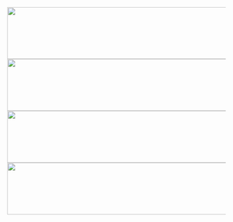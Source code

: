 <!--돼지-->
<a href="https://github.com/devxb/gitanimals">
  <img
    src="https://render.gitanimals.org/lines/yxxndxxn?pet-id=650018892284151396"
    width="600"
    height="120"
  />
</a>
  
<!--노드 오리-->
<a href="https://github.com/devxb/gitanimals">
  <img
    src="https://render.gitanimals.org/lines/yxxndxxn?pet-id=650020527186100774"
    width="600"
    height="120"
  />
</a>

<!--오리-->
<a href="https://github.com/devxb/gitanimals">
  <img
    src="https://render.gitanimals.org/lines/yxxndxxn?pet-id=646613243466610797"
    width="600"
    height="120"
  />
</a>
  
<!--쿼카-->
<a href="https://github.com/devxb/gitanimals">
  <img
    src="https://render.gitanimals.org/lines/yxxndxxn"
    width="600"
    height="120"
  />
</a>
  
  

<!--
**yxxndxxn/yxxndxxn** is a ✨ _special_ ✨ repository because its `README.md` (this file) appears on your GitHub profile.

Here are some ideas to get you started:

- 🔭 I’m currently working on ...
- 🌱 I’m currently learning ...
- 👯 I’m looking to collaborate on ...
- 🤔 I’m looking for help with ...
- 💬 Ask me about ...
- 📫 How to reach me: ...
- 😄 Pronouns: ...
- ⚡ Fun fact: ...
-->
